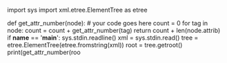 import sys
import xml.etree.ElementTree as etree

def get_attr_number(node):
    # your code goes here
    count = 0
    for tag in node:
        count = count + get_attr_number(tag)
    return count + len(node.attrib)
if __name__ == '__main__':
    sys.stdin.readline()
    xml = sys.stdin.read()
    tree = etree.ElementTree(etree.fromstring(xml))
    root = tree.getroot()
    print(get_attr_number(roo
